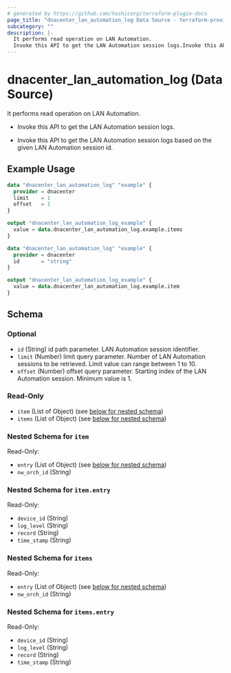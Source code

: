 ```yaml
---
# generated by https://github.com/hashicorp/terraform-plugin-docs
page_title: "dnacenter_lan_automation_log Data Source - terraform-provider-dnacenter"
subcategory: ""
description: |-
  It performs read operation on LAN Automation.
  Invoke this API to get the LAN Automation session logs.Invoke this API to get the LAN Automation session logs based on the given LAN Automation session id.
---
```


# dnacenter_lan_automation_log (Data Source)

It performs read operation on LAN Automation.

- Invoke this API to get the LAN Automation session logs.

- Invoke this API to get the LAN Automation session logs based on the given LAN Automation session id.

## Example Usage

```terraform
data "dnacenter_lan_automation_log" "example" {
  provider = dnacenter
  limit    = 1
  offset   = 1
}

output "dnacenter_lan_automation_log_example" {
  value = data.dnacenter_lan_automation_log.example.items
}

data "dnacenter_lan_automation_log" "example" {
  provider = dnacenter
  id       = "string"
}

output "dnacenter_lan_automation_log_example" {
  value = data.dnacenter_lan_automation_log.example.item
}
```

<!-- schema generated by tfplugindocs -->
## Schema

### Optional

- `id` (String) id path parameter. LAN Automation session identifier.
- `limit` (Number) limit query parameter. Number of LAN Automation sessions to be retrieved. Limit value can range between 1 to 10.
- `offset` (Number) offset query parameter. Starting index of the LAN Automation session. Minimum value is 1.

### Read-Only

- `item` (List of Object) (see [below for nested schema](#nestedatt--item))
- `items` (List of Object) (see [below for nested schema](#nestedatt--items))

<a id="nestedatt--item"></a>
### Nested Schema for `item`

Read-Only:

- `entry` (List of Object) (see [below for nested schema](#nestedobjatt--item--entry))
- `nw_orch_id` (String)

<a id="nestedobjatt--item--entry"></a>
### Nested Schema for `item.entry`

Read-Only:

- `device_id` (String)
- `log_level` (String)
- `record` (String)
- `time_stamp` (String)



<a id="nestedatt--items"></a>
### Nested Schema for `items`

Read-Only:

- `entry` (List of Object) (see [below for nested schema](#nestedobjatt--items--entry))
- `nw_orch_id` (String)

<a id="nestedobjatt--items--entry"></a>
### Nested Schema for `items.entry`

Read-Only:

- `device_id` (String)
- `log_level` (String)
- `record` (String)
- `time_stamp` (String)
